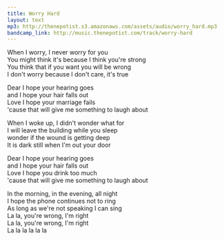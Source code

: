 ```yaml
---
title: Worry Hard
layout: text
mp3: http://thenepotist.s3.amazonaws.com/assets/audio/worry_hard.mp3
bandcamp_link: http://music.thenepotist.com/track/worry-hard
---
```


When I worry, I never worry for you  
You might think it's because I think you're strong  
You think that if you want you will be wrong  
I don't worry because I don't care, it's true

Dear I hope your hearing goes  
and I hope your hair falls out  
Love I hope your marriage fails  
'cause that will give me something to laugh about

When I woke up, I didn't wonder what for  
I will leave the building while you sleep  
wonder if the wound is getting deep  
It is dark still when I'm out your door

Dear I hope your hearing goes  
and I hope your hair falls out  
Love I hope you drink too much  
'cause that will give me something to laugh about

In the morning, in the evening, all night  
I hope the phone continues not to ring  
As long as we're not speaking I can sing  
La la, you're wrong, I'm right  
La la, you're wrong, I'm right  
La la la la la la
